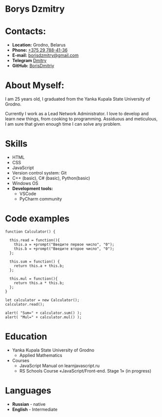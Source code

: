 # Borys Dzmitry

# Contacts:
+ **Location:** Grodno, Belarus
+ **Phone:**  [+375 29 788-41-36](tel:375297884136)
+ **E-mail:** [borisdzmitry@gmail.com](borisdzmitry@gmail.com)
+ **Telegram** [Dmitry](https://t.me/MrShanur)
+ **GitHub:** [BorisDmitriy](https://github.com/BorisDmitriy)

# About Myself:

I am 25 years old, I graduated from the Yanka Kupala State University of Grodno.

Currently I work as a Lead Network Administrator. I love to develop and learn new things, from cooking to programming. Assiduous and meticulous, I am sure that given enough time I can solve any problem.

# Skills

+ HTML
+ CSS
+ JavaScript
+ Version control system: Git
+ C++ (basic), С# (basic), Python(basic)
+ Windows OS
+ **Development tools:**
    - VSCode
    - PyCharm community

# Code examples

```
function Calculator() {

  this.read = function(){
    this.a = +prompt("Введите первое число", "0");
    this.b = +prompt("Введите второе число", "0");
  };

  this.sum = function() {
    return this.a + this.b;
  };

  this.mul = function(){
    return this.a * this.b;
  };
}

let calculator = new Calculator();
calculator.read();

alert( "Sum=" + calculator.sum() );
alert( "Mul=" + calculator.mul() );
```

# Education

+ Yanka Kupala State University of Grodno
    - Applied Mathematics
+ Courses
    - JavaScript Manual on learnjavascript.ru
    - RS Schools Course «JavaScript/Front-end. Stage 1» (in progress)

# Languages

+ **Russian** - native
+ **English** - Intermediate
